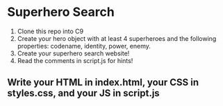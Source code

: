 # Superhero Search

1. Clone this repo into C9
2. Create your hero object with at least 4 superheroes and the following properties: codename, identity, power, enemy.
3. Create your superhero search website!
4. Read the comments in script.js for hints!
 
## Write your HTML in index.html, your CSS in styles.css, and your JS in script.js
